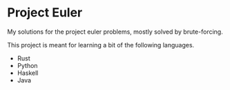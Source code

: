# Project Euler

My solutions for the project euler problems, mostly solved by brute-forcing.

This project is meant for learning a bit of the following languages.
* Rust
* Python
* Haskell
* Java
